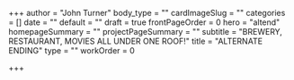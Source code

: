 +++
author = "John Turner"
body_type = ""
cardImageSlug = ""
categories = []
date = ""
default = ""
draft = true
frontPageOrder = 0
hero = "altend"
homepageSummary = ""
projectPageSummary = ""
subtitle = "BREWERY, RESTAURANT, MOVIES ALL UNDER ONE ROOF!"
title = "ALTERNATE ENDING"
type = ""
workOrder = 0

+++
